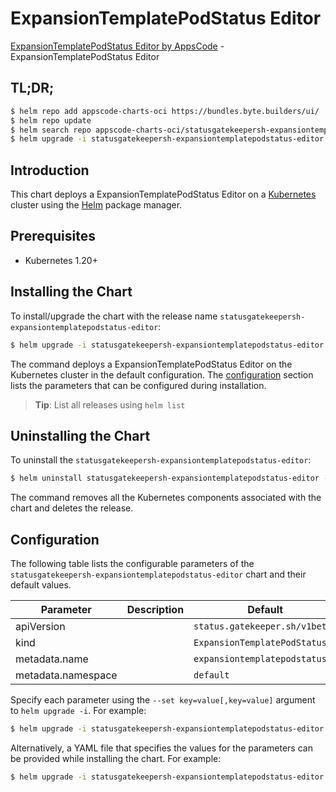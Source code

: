 # ExpansionTemplatePodStatus Editor

[ExpansionTemplatePodStatus Editor by AppsCode](https://byte.builders) - ExpansionTemplatePodStatus Editor

## TL;DR;

```bash
$ helm repo add appscode-charts-oci https://bundles.byte.builders/ui/
$ helm repo update
$ helm search repo appscode-charts-oci/statusgatekeepersh-expansiontemplatepodstatus-editor --version=v0.4.19
$ helm upgrade -i statusgatekeepersh-expansiontemplatepodstatus-editor appscode-charts-oci/statusgatekeepersh-expansiontemplatepodstatus-editor -n default --create-namespace --version=v0.4.19
```

## Introduction

This chart deploys a ExpansionTemplatePodStatus Editor on a [Kubernetes](http://kubernetes.io) cluster using the [Helm](https://helm.sh) package manager.

## Prerequisites

- Kubernetes 1.20+

## Installing the Chart

To install/upgrade the chart with the release name `statusgatekeepersh-expansiontemplatepodstatus-editor`:

```bash
$ helm upgrade -i statusgatekeepersh-expansiontemplatepodstatus-editor appscode-charts-oci/statusgatekeepersh-expansiontemplatepodstatus-editor -n default --create-namespace --version=v0.4.19
```

The command deploys a ExpansionTemplatePodStatus Editor on the Kubernetes cluster in the default configuration. The [configuration](#configuration) section lists the parameters that can be configured during installation.

> **Tip**: List all releases using `helm list`

## Uninstalling the Chart

To uninstall the `statusgatekeepersh-expansiontemplatepodstatus-editor`:

```bash
$ helm uninstall statusgatekeepersh-expansiontemplatepodstatus-editor -n default
```

The command removes all the Kubernetes components associated with the chart and deletes the release.

## Configuration

The following table lists the configurable parameters of the `statusgatekeepersh-expansiontemplatepodstatus-editor` chart and their default values.

|     Parameter      | Description |                  Default                  |
|--------------------|-------------|-------------------------------------------|
| apiVersion         |             | <code>status.gatekeeper.sh/v1beta1</code> |
| kind               |             | <code>ExpansionTemplatePodStatus</code>   |
| metadata.name      |             | <code>expansiontemplatepodstatus</code>   |
| metadata.namespace |             | <code>default</code>                      |


Specify each parameter using the `--set key=value[,key=value]` argument to `helm upgrade -i`. For example:

```bash
$ helm upgrade -i statusgatekeepersh-expansiontemplatepodstatus-editor appscode-charts-oci/statusgatekeepersh-expansiontemplatepodstatus-editor -n default --create-namespace --version=v0.4.19 --set apiVersion=status.gatekeeper.sh/v1beta1
```

Alternatively, a YAML file that specifies the values for the parameters can be provided while
installing the chart. For example:

```bash
$ helm upgrade -i statusgatekeepersh-expansiontemplatepodstatus-editor appscode-charts-oci/statusgatekeepersh-expansiontemplatepodstatus-editor -n default --create-namespace --version=v0.4.19 --values values.yaml
```
